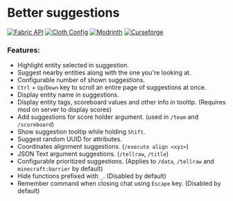 # Better suggestions

[![Fabric API](https://img.shields.io/badge/Fabric_API-%23%236A6A6A?style=for-the-badge&logoColor=%23595959&label=Requires&color=%23B1AA99)](https://modrinth.com/mod/fabric-api)
[![Cloth Config](https://img.shields.io/badge/Cloth_Config-%23%236A6A6A?style=for-the-badge&logoColor=%23595959&label=Requires&color=%23638c3b)](https://modrinth.com/mod/cloth-config)
[![Modrinth](https://img.shields.io/modrinth/dt/HfZKWsjM?style=for-the-badge&logo=modrinth&logoColor=%23FFFFFF&label=%20Modrinth&labelColor=%23479152&color=%23479152)](https://modrinth.com/mod/better-suggestions)
[![Curseforge](https://img.shields.io/curseforge/dt/852036?style=for-the-badge&logo=curseforge&logoColor=%23FFFFFF&label=%20Curseforge&labelColor=%23E16E38&color=%23E16E38)](https://www.curseforge.com/minecraft/mc-mods/better-suggestions)

### Features:

- Highlight entity selected in suggestion.
- Suggest nearby entities along with the one you're looking at.
- Configurable number of shown suggestions.
- `Ctrl` + `Up`/`Down` key to scroll an entire page of suggestions at once.
- Display entity name in suggestions.
- Display entity tags, scoreboard values and other info in tooltip. (Requires mod on server to display scores)
- Add suggestions for score holder argument. (used in `/team` and `/scoreboard`)
- Show suggestion tooltip while holding `Shift`.
- Suggest random UUID for attributes.
- Coordinates alignment suggestions. (`/execute align <xyz>`)
- JSON Text argument suggestions. (`/tellraw`, `/title`)
- Configurable prioritized suggestions. (Applies to `/data`, `/tellraw` and `minecraft:barrier` by default)
- Hide functions prefixed with `_`. (Disabled by default)
- Remember command when closing chat using `Escape` key. (Disabled by default)